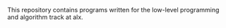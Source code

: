 This repository contains programs written for the low-level programming and algorithm track at alx.
